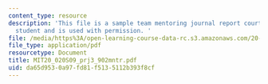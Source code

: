 ```yaml
---
content_type: resource
description: 'This file is a sample team mentoring journal report courtesy of an anonymous
  student and is used with permission. '
file: /media/https%3A/open-learning-course-data-rc.s3.amazonaws.com/20-020-introduction-to-biological-engineering-design-spring-2009/da65d9530a97fd81f5135112b393f8cf_MIT20_020S09_prj3_902mntr.pdf
file_type: application/pdf
resourcetype: Document
title: MIT20_020S09_prj3_902mntr.pdf
uid: da65d953-0a97-fd81-f513-5112b393f8cf
---
```

